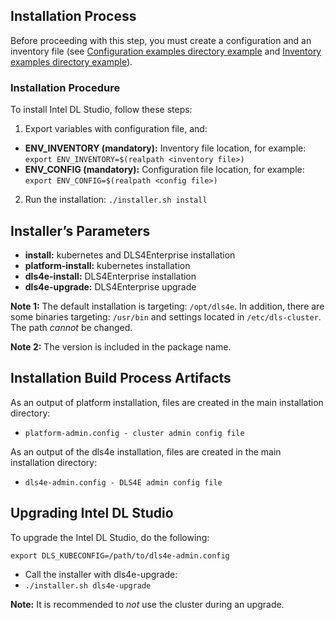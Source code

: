 ## Installation Process

Before proceeding with this step, you must create a configuration and an inventory file (see [Configuration examples directory example](Z_examples/Configuration) and [Inventory examples directory example](Z_examples/Inventory)).

### Installation Procedure

To install Intel DL Studio, follow these steps:
1. Export variables with configuration file, and:
  * **ENV_INVENTORY (mandatory):** Inventory file location, for example: `export ENV_INVENTORY=$(realpath <inventory file>)`
  * **ENV_CONFIG (mandatory):** Configuration file location, for example: `export ENV_CONFIG=$(realpath <config file>)`
2. Run the installation: `./installer.sh install`

## Installer’s Parameters
* **install:** kubernetes and DLS4Enterprise installation
* **platform-install:** kubernetes installation
* **dls4e-install:** DLS4Enterprise installation
* **dls4e-upgrade:** DLS4Enterprise upgrade

**Note 1:** The default installation is targeting: `/opt/dls4e`. In addition, there are some binaries targeting: `/usr/bin` and settings located in `/etc/dls-cluster`. The path _cannot_ be changed.

**Note 2:** The version is included in the package name.

## Installation Build Process Artifacts

As an output of platform installation, files are created in the main installation directory:
- `platform-admin.config - cluster admin config file`

As an output of the dls4e installation, files are created in the main installation directory:
- `dls4e-admin.config - DLS4E admin config file`

## Upgrading Intel DL Studio

To upgrade the Intel DL Studio, do the following:

`export DLS_KUBECONFIG=/path/to/dls4e-admin.config`
   - Call the installer with dls4e-upgrade:<br>
   - `./installer.sh dls4e-upgrade`

**Note:** It is recommended to _not_ use the cluster during an upgrade.
